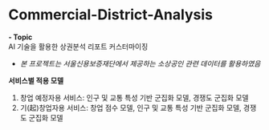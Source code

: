 # Commercial-District-Analysis
**- Topic**   
AI 기술을 활용한 상권분석 리포트 커스터마이징

* *본 프로젝트는 서울신용보증재단에서 제공하는 소상공인 관련 데이터를 활용하였음*

**서비스별 적용 모델**
1. 창업 예정자용 서비스: 인구 및 교통 특성 기반 군집화 모델, 경쟁도 군집화 모델
2. 기(起)창업자용 서비스: 창업 점수 모델, 인구 및 교통 특성 기반 군집화 모델, 경쟁도 군집화 모델
